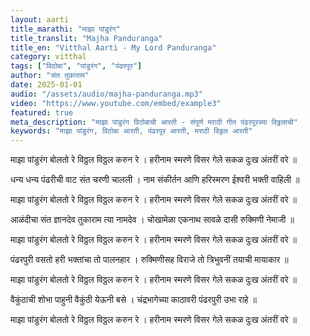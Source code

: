 ```yaml
---
layout: aarti
title_marathi: "माझा पांडुरंग"
title_translit: "Majha Panduranga"
title_en: "Vitthal Aarti - My Lord Panduranga"
category: vitthal
tags: ["विठोबा", "पांडुरंग", "पंढरपूर"]
author: "संत तुकाराम"
date: 2025-01-01
audio: "/assets/audio/majha-panduranga.mp3"
video: "https://www.youtube.com/embed/example3"
featured: true
meta_description: "माझा पांडुरंग विठोबाची आरती - संपूर्ण मराठी गीत पंढरपूरच्या विठ्ठलाची"
keywords: "माझा पांडुरंग, विठोबा आरती, पंढरपूर आरती, मराठी विठ्ठल आरती"
---
```


माझा पांडुरंग बोलतो रे
विठ्ठल विठ्ठल करुन रे ।
हरीनाम स्मरणे विसर गेले
सकळ दुःख अंतरीं वरे ॥

धन्य धन्य पंढरीची वाट
संत चरणी चालली ।
नाम संकीर्तन आणि हरिस्मरण
ईश्वरी भक्ती वाहिली ॥

माझा पांडुरंग बोलतो रे
विठ्ठल विठ्ठल करुन रे ।
हरीनाम स्मरणे विसर गेले
सकळ दुःख अंतरीं वरे ॥

आळंदीचा संत ज्ञानदेव
तुकाराम त्या नामदेव ।
चोखामेळा एकनाथ सावळे
दासी रुक्मिणी नेमाजी ॥

माझा पांडुरंग बोलतो रे
विठ्ठल विठ्ठल करुन रे ।
हरीनाम स्मरणे विसर गेले
सकळ दुःख अंतरीं वरे ॥

पंढरपुरी वसतो हरी
भक्तांचा तो पालनहार ।
रुक्मिणीसह विराजे तो
त्रिभुवनीं तयाची मायाकार ॥

माझा पांडुरंग बोलतो रे
विठ्ठल विठ्ठल करुन रे ।
हरीनाम स्मरणे विसर गेले
सकळ दुःख अंतरीं वरे ॥

वैकुंठाची शोभा पाहुनी
वैकुंठी येऊनी बसे ।
चंद्रभागेच्या काठावरी
पंढरपुरी उभा राहे ॥

माझा पांडुरंग बोलतो रे
विठ्ठल विठ्ठल करुन रे ।
हरीनाम स्मरणे विसर गेले
सकळ दुःख अंतरीं वरे ॥